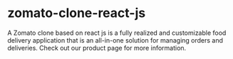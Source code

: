 # zomato-clone-react-js
A Zomato clone based on react js is a fully realized and customizable food delivery application that is an all-in-one solution for managing orders and deliveries. Check out our product page for more information.
